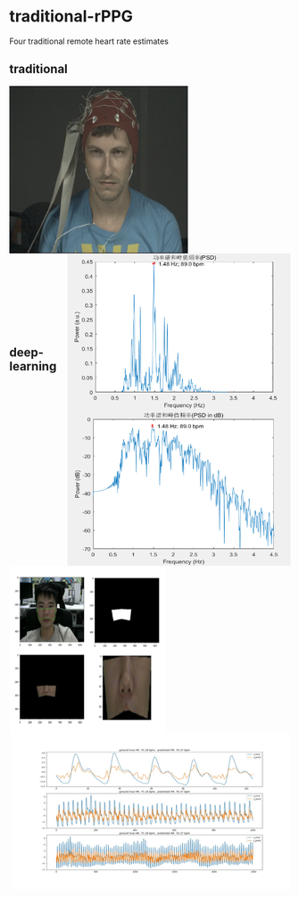 # traditional-rPPG
Four traditional remote heart rate estimates

## traditional
<img src=".\pic\1111.png" width="320" height="300" alt="video" align ="left"><img src=".\pic\psd.png" width="400" height="280" alt="predict" align="right">
<br></br>
<img src=".\pic\psd_dB.png" width="400" height="280" alt="predict" align="right">
</br> 
<br></br> 
<br></br> 
<br></br> 
<br></br> 
<br></br><br></br><br></br><br></br>
<br></br>
<br></br>
<br></br>

## deep-learning

<img src=".\pic\ROI.png" width="280" height="300" alt="video" align ="left">
<img src=".\pic\0003_3.jpg" width="500" height="280" alt="predict"  align="right">
